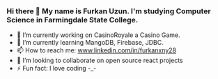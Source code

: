 ### Hi there 👋 My name is Furkan Uzun. I'm studying Computer Science in Farmingdale State College.



- 🔭 I’m currently working on CasinoRoyale a Casino Game.
- 🌱 I’m currently learning MangoDB, Firebase, JDBC.
- 📫 How to reach me: www.linkedin.com/in/furkanxny28
- 💞️ I’m looking to collaborate on open source react projects
- ⚡ Fun fact: I love coding -_- 


